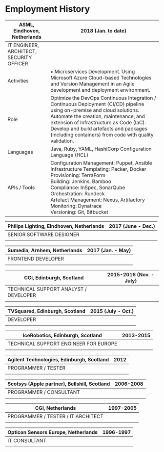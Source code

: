 # Employment History

| ASML, Eindhoven, Netherlands | 2018 (Jan. to date) |
| --- | --- |
| IT ENGINEER, ARCHITECT, SECURITY OFFICER | |
| Activities | • Microservices Development. Using Microsoft Azure Cloud-based Technologies and Version Management in an Agile development and deployment environment. |
| Role | Optimize the DevOps Continuous Integration / Continuous Deployment (CI/CD) pipeline using on-premise and cloud solutions. Automate the creation, maintenance, and extension of Infrastructure as Code (IaC). Develop and build artefacts and packages (including containers) from code with quality validation. |
| Languages | Java, Ruby, YAML, HashiCorp Configuration Language (HCL) |
| APIs / Tools | Configuration Management: Puppet, Ansible<br/>Infrastructure Templating: Packer, Docker<br/>Provisioning: TerraForm<br/>Building: Jenkins, Bamboo<br/>Compliance: InSpec, SonarQube<br/>Orchestration: Rundeck<br/>Artefact Management: Nexus, Artifactory<br/>Monitoring: Dynatrace<br/>Versioning: Git, Bitbucket |

| Philips Lighting, Eindhoven, Netherlands | 2017 (June - Dec.) |
| --- | --- |
| SENIOR SOFTWARE DESIGNER | |
| | |

| Sumedia, Arnhem, Netherlands | 2017 (Jan. - May) |
| --- | --- |
| FRONTEND DEVELOPER | |
| | |

| CGI, Edinburgh, Scotland | 2015-2016 (Nov. - July) |
| --- | --- |
| TECHNICAL SUPPORT ANALYST / DEVELOPER | |
| | |

| TVSquared, Edinburgh, Scotland | 2015 (July - Oct.) |
| --- | --- |
| DEVELOPER | |
| | |

| IceRobotics, Edinburgh, Scotland | 2013-2015 |
| --- | --- |
| TECHNICAL SUPPORT ENGINEER FOR EUROPE | |
| | |

| Agilent Technologies, Edinburgh, Scotland | 2012 |
| --- | --- |
| PROGRAMMER / TESTER | |
| | |

| Scotsys (Apple partner), Bellshill, Scotland | 2006-2008 |
| --- | --- |
| PROGRAMMER / CONSULTANT | |
| | |

| CGI, Netherlands | 1997-2005 |
| --- | --- |
| PROGRAMMER / TESTER / IT ARCHITECT | |
| | |

| Opticon Sensors Europe, Netherlands | 1996-1997 |
| --- | --- |
| IT CONSULTANT | |
| | |



